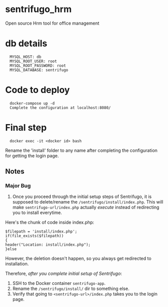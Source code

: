 # sentrifugo_hrm
Open source Hrm tool for office management


# db details 
      MYSQL_HOST: db
      MYSQL_ROOT_USER: root
      MYSQL_ROOT_PASSWORD: root
      MYSQL_DATABASE: sentrifugo
      
# Code to deploy
      docker-compose up -d
      Complete the configuration at localhost:8080/
      
# Final step

      docker exec -it <docker id> bash
Rename the 'install' folder to any name after completing the configuration for getting the login page.  


## Notes ##

### Major Bug

1. Once you proceed through the initial setup steps of Sentrifugo, it is supposed to delete/rename
the `/sentrifugo/install/index.php`. This will make `sentrifugo-url/index.php` actually *execute* instead of redirecting
you to install everytime.

Here's the chunk of code inside index.php:

```
$filepath = 'install/index.php';
if(file_exists($filepath))
{
header("Location: install/index.php");
}else
```

However, the deletion doesn't happen, so you always get redirected to installation.

Therefore, *after you complete initial setup of Sentrifugo*:
1. SSH to the Docker container `sentrifugo-app`.
1. Rename the `/sentrifugo/install/` dir to something else.
1. Verify that going to `<sentrifugo-url>/index.php` takes you to the login page.
